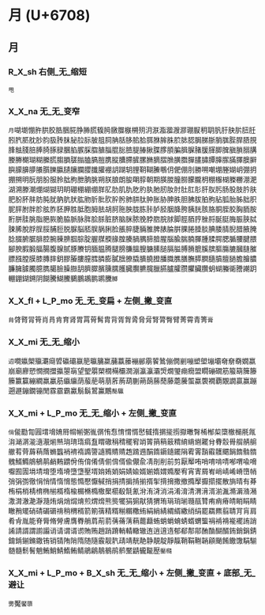 # 月 (U+6708)

## 月

### R_X_sh 右侧_无_缩短
`甩`

### X_X_na 无_无_变窄
`月`㗅㙟㥊㬳㬴㬵㬶㬷㬸㬹㬺㬻㬼㬽㬿㭀㮳㮶㱚㳉㴨㴯㵬㵻㶀㻚㽰䄴䎳䏎䏏䏐䏒䏔䏕䏖䏗䏘䏙䏚䏛䏜䏝䏞䏟䏠䏡䏢䏣䏤䏥䏦䏧䏨䏩䏪䏫䏬䏭䏮䏯䏰䏱䏲䏳䏴䏵䏶䏷䏸䏹䏺䏻䏼䏽䏾䐀䐁䐂䐃䐄䐅䐆䐇䐈䐉䐊䐋䐍䐎䐏䐐䐑䐒䐓䐔䐕䐖䐗䐘䐙䐚䐛䐜䐝䐞䐟媵幐樃瑚糊縢䐠䐢䐣䐤䐥䐦䐧䐩䐪䐫䐬䐭䐮䐯䐰䐱䐲䐳䐵䐶䐷䐸䐹䐺䐻䐼䐽䐾䐿䑀䑂䑃䑄䑅䑆䑇䑈䑉䑊䑋䑌䑍䑎䑏䙀䚴䠒䢁䤚䩗䩴䲢䳟仴俷倗刖勝嗍嘲堋塍媩岄弸抈掤搠明朊朋朌服朎朏朐朑朒朓朔朕朖朗朘朙朜朝期朠朡朣朥朦朧枂棚棴楜榺橳淜淝湖溯滕潮焩煳猢玥眀硼稝綳绷羘肊肋肌肍肐肑肒肔肕肗肘肚肛肜肝肞肟肠股肢肣肤肥肦肧肨肪肫肬肭肮肰肱肳肵肶肷肸肹肺肼肽肿胀胁胂胅胆胇胈胉胊胋胍胎胏胐胑胒胓胕胖胗胘胙胚胛胜胝胞胟胠胡胢胣胦胧胨胩胪胫胭胮胯胰胱胲胳胴胵胶胸胹胺胻胼胿脁脂脃脄脆脇脈脉脌脍脎脏脐脑脒脓脕脖脗脘脙脚脛脜脝脞脟脠脡脢脤脥脦脨脪脫脬脭脮脯脰脱脲脳脴脵脶脷脸脹脺脻脼脽脾脿腀腁腂腃腄腅腆腇腈腉腊腋腌腍腏腑腒腓腔腕腖腗腘腙腚腛腜腝腞腟腠腡腢腣腤腥腦腧腨腩腪腫腬腭腮腯腰腱腲腳腴腵腶腷腸腹腺腻豚賸钥腼腽腾腿膀膁膃膄膅膆膇膈膉膊膌膍膎膑膒膓膔膕膖膗膘膙膛膜膝膞膟鈅膠膡膢膣膤膦膨膩膪膫膬膭膮膯膰膱膲膳膴膵膶膸膹膻膼膽膾膿臁臃臄臅臆臇臈臉臊臌䑚臍臎臏臐臑臒臓臔臕臗臘臙臚臛臜臞臟臢蚏蝴螣衚謄謿跀輣錋鍸鎙阴餬騰鰗鰧鵩鵬鶘鹏鹕黱`膷`

### X_X_fl + L_P_mo 无_无_变扁 + 左侧_撇_变直
`䏍`䏿䐴冐筲肖肙肯育肾胃罥莦髾胄背胥胷脀脅脋腎膂臀臂菁霄青箐`膏`

### X_X_mi 无_无_缩小 
`迌`㗴㜲㮾㱻㶚㾰㿢䃷䃻䇔䈈㬯䈻䊨䔕䕦䕨䙖䣙䨜䭌䳮傰僩剻嘣塑塱塴壩奛奟奣嫺嬴崩廟廫愬憪撊擝攍曌朚望朢朤槊橌橗欛㵎漰瀛灜灞焽燗琞痭癇盟瞯磞礀筋箙箶簲籐籘籝籯繃繝羸臝荕䌱䌴荫菔萉萌萠葄葋葫蒯蒴蓢蕂蕑藤蘎虅蜰蠃褜襉覇覵譋贏赢蹦遡遯鏰鐗镚閒霡霢霸驘鬅鬍鶦鸁鷳`鬜䯁`

### X_X_mi + L_P_mo 无_无_缩小 + 左侧_撇_变直
`俏`㑷㔥㔨㘣㙕㙝㛩㞕㡌㡐㣃㣧㣯㤢㤫㥔㥜㥠㦔㦽㨊㨝㨢㨵㩎㬚㬾㮁㮋㮍㯐㯙㯞㲖㲵㳙㴥㴮㴰㵦㵾㷙㷱㻆㻙㻟㾓䀁䁌䃟䅌䅢䆉䆜䇌䈝䈰䈾䉈䊘䋭䋳䌃䎱䏌䐌䐨䑁䑵䑶䑷䒆䒴䒿䔚䔠䔺䗛䘅䘯䘻䙃䜏䜐䜔䝐䝼䞍䞥䠌䢫䣺䤻䥎䥦䥯䧎䨖䨝䨭䨷䨼䬑䬼䭉䯚䯝䰪䱬䲊䳌䳑䴖䴛䵋䶇佾侑俼倄倩偂偝偦偸儬兪凊剈削前剪厭厴哊哨唷啃啨喐喟喩嗋嚈囿圊埍埥堉堕堶塉墮墯壓壻姢姷娋娟婧婾婿媊媠媦嫷嬮宥宵寈屑峟峭崝崤嵴嶞帩弰弲彅徹悁悄情惰愶態憜懕懨戫捎捐掅掮掯揃揟揱揹搚撒撤撱擪擫擶擺散旓晴有朞栯梋梢棈棛椭椾楈楕楡榍樇橢橵檿櫤殽毻氰洕洧浳消涓淆淯清渭湇湑湔湚滫漘潃潲潵潸澈濪瀞瀡烠焆焇焨焴煎煟熁熊熋犤狷猏猒猜猬珛琄琑瑐瓍瓹甧痏痟瘠皘睄睊睛瞮矟矲硝碃碿磭禙稍稩稰箭箾篟精糈糋糏糤絠絹綃綪緭縃繖绡绢罷羂羆翦聙肎肓肩肴肻胤能脊脣脩膋膚膺臖艄菺萷葥蒨蓨蔳蕱藣蘛蛕蛸蜎蜟蜻蝑蝟螚裐褃褙褦襬詴誚誵請諝謂謭譾诮请谓谞谫賄贿趙踃蹐輎輤轍辙迶逍逳遀郁郩郬鄁酭酳醐醑銪銷鋗錆錥錹鎆鏅鏾铕销锖陏陗隋随隨霰靓靔靕靖靗靘静靚靛靜靝鞘鞙鞩韒顅颵餚饊馓駽騚髄髓鬋鬌魈鮪鮹鯖鰖鲔鲭鵑鵳鶄鶺鹃鹡黶鼱龓㔮㱘`靨㰐`

### X_X_mi + L_P_mo + B_X_sh 无_无_缩小 + 左侧_撇_变直 + 底部_无_避让
`勶`魘`饜隳`